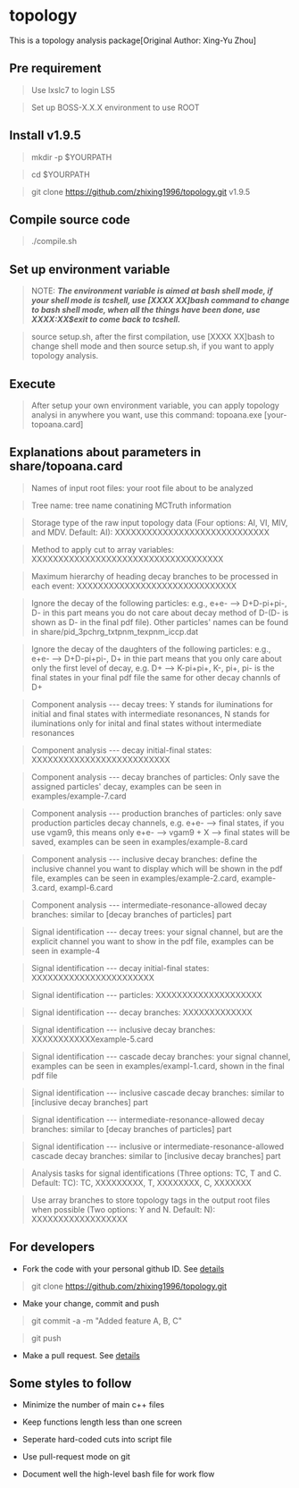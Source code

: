 # topology

This is a topology analysis package[Original Author: Xing-Yu Zhou]

## Pre requirement

> Use lxslc7 to login LS5

> Set up BOSS-X.X.X environment to use ROOT

## Install v1.9.5

> mkdir -p $YOURPATH

> cd $YOURPATH

> git clone https://github.com/zhixing1996/topology.git v1.9.5

## Compile source code

> ./compile.sh

## Set up environment variable

> NOTE: ***The environment variable is aimed at bash shell mode, if your shell mode is tcshell, use [XXXX XX]bash command to change to bash shell mode, when all the things have been done, use XXXX:XX$exit to come back to tcshell.***

> source setup.sh, after the first compilation, use [XXXX XX]bash to change shell mode and then source setup.sh, if you want to apply topology analysis.

## Execute

> After setup your own environment variable, you can apply topology analysi in anywhere you want, use this command: topoana.exe [your-topoana.card]

## Explanations about parameters in share/topoana.card

> Names of input root files: your root file about to be analyzed

> Tree name: tree name conatining MCTruth information

> Storage type of the raw input topology data (Four options: AI, VI, MIV, and MDV. Default: AI): XXXXXXXXXXXXXXXXXXXXXXXXXXXXX

> Method to apply cut to array variables: XXXXXXXXXXXXXXXXXXXXXXXXXXXXXXXXXXXX

> Maximum hierarchy of heading decay branches to be processed in each event: XXXXXXXXXXXXXXXXXXXXXXXXXXXXXX

> Ignore the decay of the following particles: e.g., e+e- --> D+D-pi+pi-, D- in this part means you do not care about decay method of D-(D- is shown as D- in the final pdf file). Other particles' names can be found in share/pid_3pchrg_txtpnm_texpnm_iccp.dat

> Ignore the decay of the daughters of the following particles: e.g., e+e- --> D+D-pi+pi-, D+ in thie part means that you only care about only the first level of decay, e.g. D+ --> K-pi+pi+, K-, pi+, pi- is the final states in your final pdf file the same for other decay channls of D+

> Component analysis --- decay trees: Y stands for iluminations for initial and final states with intermediate resonances, N stands for iluminations only for inital and final states without intermediate resonances

> Component analysis --- decay initial-final states: XXXXXXXXXXXXXXXXXXXXXXXXXX

> Component analysis --- decay branches of particles: Only save the assigned particles' decay, examples can be seen in examples/example-7.card

> Component analysis --- production branches of particles: only save production particles decay channels, e.g. e+e- --> final states, if you use vgam9, this means only e+e- --> vgam9 + X --> final states will be saved, examples can be seen in examples/example-8.card

> Component analysis --- inclusive decay branches: define the inclusive channel you want to display which will be shown in the pdf file, examples can be seen in examples/example-2.card, example-3.card, exampl-6.card

> Component analysis --- intermediate-resonance-allowed decay branches: similar to [decay branches of particles] part

> Signal identification --- decay trees: your signal channel, but are the explicit channel you want to show in the pdf file, examples can be seen in example-4

> Signal identification --- decay initial-final states: XXXXXXXXXXXXXXXXXXXXXXX

> Signal identification --- particles: XXXXXXXXXXXXXXXXXXXX

> Signal identification --- decay branches: XXXXXXXXXXXXX

> Signal identification --- inclusive decay branches: XXXXXXXXXXXXexample-5.card

> Signal identification --- cascade decay branches: your signal channel, examples can be seen in examples/exampl-1.card, shown in the final pdf file

> Signal identification --- inclusive cascade decay branches: similar to [inclusive decay branches] part

> Signal identification --- intermediate-resonance-allowed decay branches: similar to [decay branches of particles] part

> Signal identification --- inclusive or intermediate-resonance-allowed cascade decay branches: similar to [inclusive decay branches] part

> Analysis tasks for signal identifications (Three options: TC, T and C. Default: TC): TC, XXXXXXXXX, T, XXXXXXXX, C, XXXXXXX

> Use array branches to store topology tags in the output root files when possible (Two options: Y and N. Default: N): XXXXXXXXXXXXXXXXXX

## For developers

- Fork the code with your personal github ID. See [details](https://help.github.com/articles/fork-a-repo/)

> git clone https://github.com/zhixing1996/topology.git

- Make your change, commit and push

> git commit -a -m "Added feature A, B, C"

> git push

- Make a pull request. See [details](https://help.github.com/articles/using-pull-requests/)

## Some styles to follow

- Minimize the number of main c++ files

- Keep functions length less than one screen

- Seperate hard-coded cuts into script file

- Use pull-request mode on git

- Document well the high-level bash file for work flow
